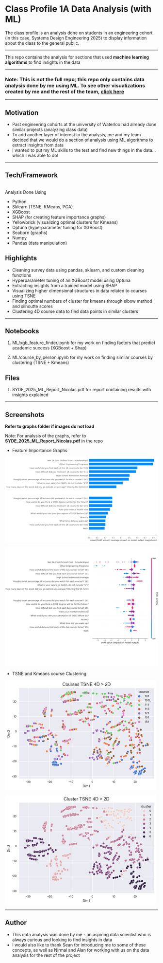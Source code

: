 # Class Profile 1A Data Analysis (with ML)

The class profile is an analysis done on students in an engineering cohort (in this case, Systems Design Engineering 2025) to display information about the class to the general public.

---

This repo contains the analysis for sections that used **machine learning algorithms** to find insights in the data

----

### Note: This is not the full repo; this repo only contains data analysis done by me using ML. To see other visualizations created by me and the rest of the team, [click here](https://github.com/SYDE-25/Class-Profile1A-Data-Analysis)

___ 

## Motivation 
- Past engineering cohorts at the university of Waterloo had already done similar projects (analyzing class data)
- To add another layer of interest to the analysis, me and my team decided that we would do a section of analysis using ML algorithms to extract insights from data   
- I wanted to put my ML skills to the test and find new things in the data... which I was able to do!

--- --------------------------------

## Tech/Framework 
 <br>
Analysis Done Using 

- Python
- Sklearn (TSNE, KMeans, PCA)
- XGBoost
- SHAP (for creating feature importance graphs)
- Yellowbrick (visualizing optimal clusters for Kmeans)
- Optuna (hyperparameter tuning for XGBoost)
- Seaborn (graphs)
- Numpy 
- Pandas (data manipulation)

## Highlights 
- Cleaning survey data using pandas, sklearn, and custom cleaning functions
- Hyperparameter tuning of an XGBoost model using Optuna 
- Extracting insights from a trained model using SHAP 
- Visualizing higher dimensional structures in data related to courses using TSNE
- Finding optimal numbers of cluster for kmeans through elbow method and silhoutte scores
- Clustering 4D course data to find data points in similar clusters

---- ------

## Notebooks

1. ML/xgb_feature_finder.ipynb for my work on finding factors that predict academic success (XGBoost + Shap)

2. ML/course_by_person.ipynb for my work on finding similar courses by clustering (TSNE + Kmeans)

## Files 
1. SYDE_2025_ML_Report_Nicolas.pdf for report containing results with insights explained

-----


## Screenshots

**Refer to graphs folder if images do not load**

Note: For analysis of the graphs, refer to **SYDE_2025_ML_Report_Nicolas.pdf** in the repo

- Feature Importance Graphs

![SHAP 1](https://github.com/Nick-palmar/class_profile_1A_data_ML_analysis/blob/main/graphs/1A_shar_bar_good.png)

![SHAP 2](https://github.com/Nick-palmar/class_profile_1A_data_ML_analysis/blob/main/graphs/shap_graph_2.jpeg)

- TSNE and Kmeans course Clustering

![TSNE by Course](https://github.com/Nick-palmar/class_profile_1A_data_ML_analysis/blob/main/graphs/1A_Course_TSNE.png)

![TSNE by Cluster](https://github.com/Nick-palmar/class_profile_1A_data_ML_analysis/blob/main/graphs/1A_Cluster_TSNE.png)

---- 

## Author 
- This data analysis was done by me - an aspiring data scientist who is always curious and looking to find insights in data 
- I would also like to thank Sean for introducing me to some of these concepts, as well as Nirmal and Alan for working with us on the data analysis for the rest of the project